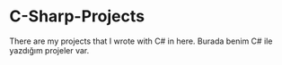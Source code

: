# C-Sharp-Projects
There are my projects that I wrote with C# in here.
Burada benim C# ile yazdığım projeler var.

